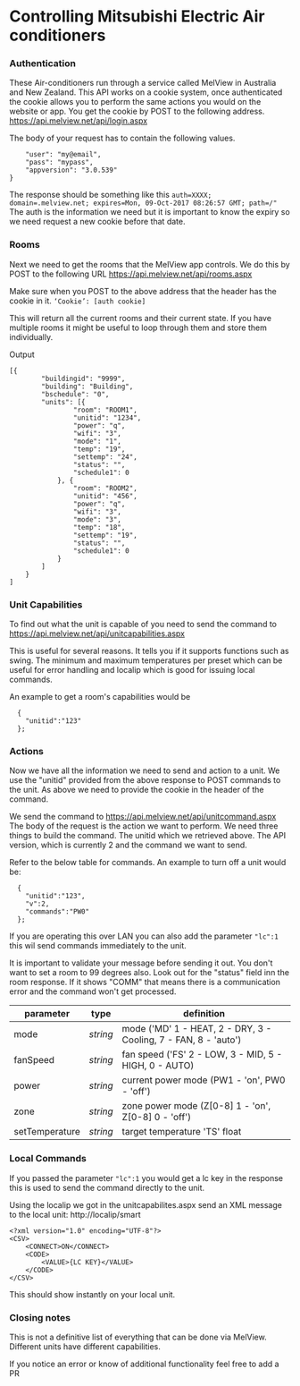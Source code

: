 # Controlling Mitsubishi Electric Air conditioners

### Authentication
These Air-conditioners run through a service called MelView in Australia and New Zealand.
This API works on a cookie system, once authenticated the cookie allows you to perform the same actions you would on the website or app.
You get the cookie by POST to the following address.
https://api.melview.net/api/login.aspx

The body of your request has to contain the following values.
```{
	"user": "my@email",
	"pass": "mypass",
	"appversion": "3.0.539"
}
```
The response should be something like this
`auth=XXXX; domain=.melview.net; expires=Mon, 09-Oct-2017 08:26:57 GMT; path=/"`
The auth is the information we need but it is important to know the expiry so we need request a new cookie before that date.

### Rooms
Next we need to get the rooms that the MelView app controls.
We do this by POST to the following URL
https://api.melview.net/api/rooms.aspx

Make sure when you POST to the above address that the header has the cookie in it.
`‘Cookie’: [auth cookie]`

This will return all the current rooms and their current state.
If you have multiple rooms it might be useful to loop through them and store them individually.

Output
``` 
[{
		"buildingid": "9999",
		"building": "Building",
		"bschedule": "0",
		"units": [{
				"room": "ROOM1",
				"unitid": "1234",
				"power": "q",
				"wifi": "3",
				"mode": "1",
				"temp": "19",
				"settemp": "24",
				"status": "",
				"schedule1": 0
			}, {
				"room": "ROOM2",
				"unitid": "456",
				"power": "q",
				"wifi": "3",
				"mode": "3",
				"temp": "18",
				"settemp": "19",
				"status": "",
				"schedule1": 0
			}
		]
	}
]
```
### Unit Capabilities

To find out what the unit is capable of you need to send the command to 
https://api.melview.net/api/unitcapabilities.aspx

This is useful for several reasons. It tells you if it supports functions such as swing.
The minimum and maximum temperatures per preset which can be useful for error handling and localip which is good for 
issuing local commands.

An example to get a room's capabilities would be
```
  {
    "unitid":"123"
  };
```
### Actions

Now we have all the information we need to send and action to a unit.
We use the "unitid" provided from the above response to POST commands to the unit.
As above we need to provide the cookie in the header of the command.

We send the command to https://api.melview.net/api/unitcommand.aspx
The body of the request is the action we want to perform.
We need three things to build the command.
The unitid which we retrieved above. The API version, which is currently 2 and the command we want to send.

Refer to the below table for commands.
An example to turn off a unit would be:
```
  {
    "unitid":"123",
    "v":2,
    "commands":"PW0"
  };
```

If you are operating this over LAN you can also add the parameter ``"lc":1`` this wil send commands immediately to the unit.

It is important to validate your message before sending it out. 
You don't want to set a room to 99 degrees also. Look out for the "status" field inn the room response.
If it shows "COMM" that means there is a communication error and the command won't get processed.

| parameter | type | definition |
|---|---|---|
| mode | *string* |  mode ('MD' 1 - HEAT, 2 - DRY, 3 - Cooling, 7 - FAN, 8 - 'auto') |
| fanSpeed | *string* |  fan speed ('FS' 2 - LOW, 3 - MID, 5 - HIGH, 0 - AUTO)|
| power | *string* | current power mode (PW1 - 'on', PW0 - 'off') |
| zone | *string* | zone power mode (Z[0-8] 1 - 'on', Z[0-8] 0 - 'off') |
| setTemperature | *string* | target temperature 'TS' float |

### Local Commands
If you passed the parameter ``"lc":1`` you would get a lc key in the response this is used to send the command directly to the unit.

Using the localip we got in the unitcapabilites.aspx send an XML message to the local unit:
http://localip/smart

```
<?xml version="1.0" encoding="UTF-8"?>
<CSV>
	<CONNECT>ON</CONNECT>
	<CODE>
		<VALUE>{LC KEY}</VALUE>
	</CODE>
</CSV>
```

This should show instantly on your local unit.

### Closing notes
This is not a definitive list of everything that can be done via MelView.
Different units have different capabilities.

If you notice an error or know of additional functionality feel free to add a PR
